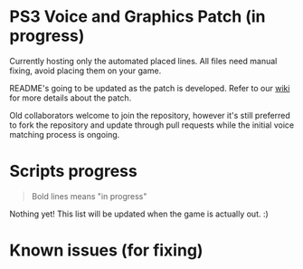 # PS3 Voice and Graphics Patch (in progress)

Currently hosting only the automated placed lines. All files need manual fixing, avoid placing them on your game.

README's going to be updated as the patch is developed. Refer to our [wiki](https://07th-mod.com/wiki) for more details about the patch.

Old collaborators welcome to join the repository, however it's still preferred to fork the repository and update through pull requests while the initial voice matching process is ongoing.

# Scripts progress

>Bold lines means "in progress"

Nothing yet! This list will be updated when the game is actually out. :)

# Known issues (for fixing)
